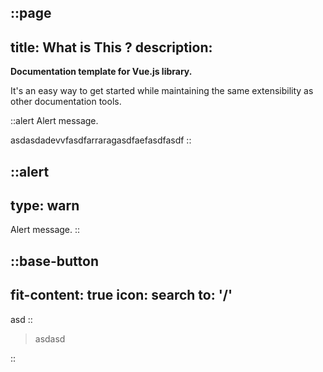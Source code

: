 ::page
---
title: What is This ?
description: 
---
**Documentation template for Vue.js library.**

It's an easy way to get started while maintaining the same extensibility as other documentation tools.

::alert
Alert message.

asdasdadevvfasdfarraragasdfaefasdfasdf
::

::alert
---
type: warn
---
Alert message.
::

::base-button
---
fit-content: true
icon: search
to: '/'
---
asd
::

> asdasd

::